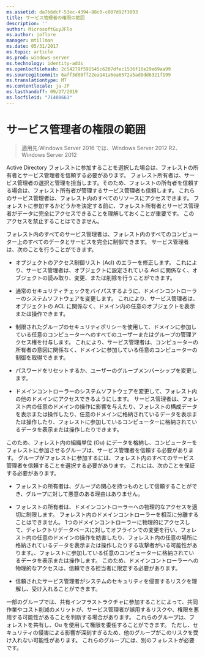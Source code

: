 ```yaml
---
ms.assetid: da7b6dcf-53ec-4394-88c0-c087d92f3893
title: サービス管理者の権限の範囲
description: ''
author: MicrosoftGuyJFlo
ms.author: joflore
manager: mtillman
ms.date: 05/31/2017
ms.topic: article
ms.prod: windows-server
ms.technology: identity-adds
ms.openlocfilehash: 2c54279f591545c6207dfec1536f16e29e69aa99
ms.sourcegitcommit: 6aff3d88ff22ea141a6ea6572a5ad8dd6321f199
ms.translationtype: MT
ms.contentlocale: ja-JP
ms.lasthandoff: 09/27/2019
ms.locfileid: "71408663"
---
```

# <a name="service-administrator-scope-of-authority"></a>サービス管理者の権限の範囲

>適用先:Windows Server 2016 では、Windows Server 2012 R2、Windows Server 2012

Active Directory フォレストに参加することを選択した場合は、フォレストの所有者とサービス管理者を信頼する必要があります。 フォレスト所有者は、サービス管理者の選択と管理を担当します。そのため、フォレストの所有者を信頼する場合は、フォレスト所有者が管理するサービス管理者も信頼します。 これらのサービス管理者は、フォレスト内のすべてのリソースにアクセスできます。 フォレストに参加するかどうかを決定する前に、フォレスト所有者とサービス管理者がデータに完全にアクセスできることを理解しておくことが重要です。 このアクセスを禁止することはできません。  
  
フォレスト内のすべてのサービス管理者は、フォレスト内のすべてのコンピューター上のすべてのデータとサービスを完全に制御できます。 サービス管理者は、次のことを行うことができます。  
  
-   オブジェクトのアクセス制御リスト (Acl) のエラーを修正します。 これにより、サービス管理者は、オブジェクトに設定されている Acl に関係なく、オブジェクトの読み取り、変更、または削除を行うことができます。  
  
-   通常のセキュリティチェックをバイパスするように、ドメインコントローラーのシステムソフトウェアを変更します。 これにより、サービス管理者は、オブジェクトの ACL に関係なく、ドメイン内の任意のオブジェクトを表示または操作できます。  
  
-   制限されたグループのセキュリティポリシーを使用して、ドメインに参加している任意のコンピューターへのすべてのユーザーまたはグループの管理アクセス権を付与します。 これにより、サービス管理者は、コンピューターの所有者の意図に関係なく、ドメインに参加している任意のコンピューターの制御を取得できます。  
  
-   パスワードをリセットするか、ユーザーのグループメンバーシップを変更します。  
  
-   ドメインコントローラーのシステムソフトウェアを変更して、フォレスト内の他のドメインにアクセスできるようにします。 サービス管理者は、フォレスト内の任意のドメインの操作に影響を与えたり、フォレストの構成データを表示または操作したり、任意のドメインに格納されているデータを表示または操作したり、フォレストに参加しているコンピューターに格納されているデータを表示または操作したりできます。  
  
このため、フォレスト内の組織単位 (Ou) にデータを格納し、コンピューターをフォレストに参加させるグループは、サービス管理者を信頼する必要があります。 グループがフォレストに参加するには、フォレスト内のすべてのサービス管理者を信頼することを選択する必要があります。 これには、次のことを保証する必要があります。  
  
-   フォレストの所有者は、グループの関心を持つものとして信頼することができ、グループに対して悪意のある理由はありません。  
  
-   フォレストの所有者は、ドメインコントローラーへの物理的なアクセスを適切に制限します。 フォレスト内のドメインコントローラーを相互に分離することはできません。 1つのドメインコントローラーに物理的にアクセスして、ディレクトリデータベースに対してオフラインでの変更を行い、フォレスト内の任意のドメインの操作を妨害したり、フォレスト内の任意の場所に格納されているデータを表示または操作したりする攻撃者がいる可能性があります。、フォレストに参加している任意のコンピューターに格納されているデータを表示または操作します。 このため、ドメインコントローラーへの物理的なアクセスは、信頼できる担当者に限定する必要があります。  
  
-   信頼されたサービス管理者がシステムのセキュリティを侵害するリスクを理解し、受け入れることができます。  
  
一部のグループでは、共有インフラストラクチャに参加することによって、共同作業やコスト削減のメリットが、サービス管理者が誤用するリスクや、権限を悪用する可能性があることを判断する場合があります。 これらのグループは、フォレストを共有し、Ou を使用して権限を委任することができます。 ただし、セキュリティの侵害による影響が深刻すぎるため、他のグループがこのリスクを受け入れない可能性があります。 これらのグループには、別のフォレストが必要です。  
  


